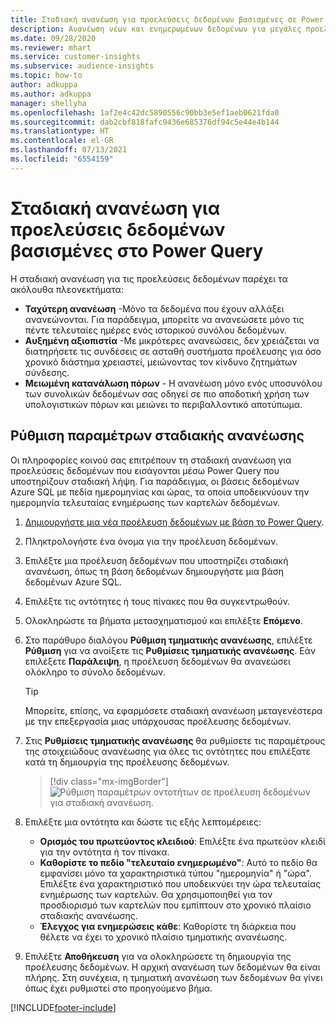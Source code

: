 ```yaml
---
title: Σταδιακή ανανέωση για προελεύσεις δεδομένων βασισμένες σε Power Query
description: Ανανέωση νέων και ενημερωμένων δεδομένων για μεγάλες προελεύσεις δεδομένων που βασίζονται στο Power Query.
ms.date: 09/28/2020
ms.reviewer: mhart
ms.service: customer-insights
ms.subservice: audience-insights
ms.topic: how-to
author: adkuppa
ms.author: adkuppa
manager: shellyha
ms.openlocfilehash: 1af2e4c42dc5890556c90bb3e5ef1aeb0621fda0
ms.sourcegitcommit: dab2cbf818fafc9436e685376df94c5e44e4b144
ms.translationtype: HT
ms.contentlocale: el-GR
ms.lasthandoff: 07/13/2021
ms.locfileid: "6554159"
---
```

# <a name="incremental-refresh-for-data-sources-based-on-power-query"></a>Σταδιακή ανανέωση για προελεύσεις δεδομένων βασισμένες στο Power Query

Η σταδιακή ανανέωση για τις προελεύσεις δεδομένων παρέχει τα ακόλουθα πλεονεκτήματα:

- **Ταχύτερη ανανέωση** -Μόνο τα δεδομένα που έχουν αλλάξει ανανεώνονται. Για παράδειγμα, μπορείτε να ανανεώσετε μόνο τις πέντε τελευταίες ημέρες ενός ιστορικού συνόλου δεδομένων.
- **Αυξημένη αξιοπιστία** -Με μικρότερες ανανεώσεις, δεν χρειάζεται να διατηρήσετε τις συνδέσεις σε ασταθή συστήματα προέλευσης για όσο χρονικό διάστημα χρειαστεί, μειώνοντας τον κίνδυνο ζητημάτων σύνδεσης.
- **Μειωμένη κατανάλωση πόρων** - Η ανανέωση μόνο ενός υποσυνόλου των συνολικών δεδομένων σας οδηγεί σε πιο αποδοτική χρήση των υπολογιστικών πόρων και μειώνει το περιβαλλοντικό αποτύπωμα.

## <a name="configure-incremental-refresh"></a>Ρύθμιση παραμέτρων σταδιακής ανανέωσης

Οι πληροφορίες κοινού σας επιτρέπουν τη σταδιακή ανανέωση για προελεύσεις δεδομένων που εισάγονται μέσω Power Query που υποστηρίζουν σταδιακή λήψη. Για παράδειγμα, οι βάσεις δεδομένων Azure SQL με πεδία ημερομηνίας και ώρας, τα οποία υποδεικνύουν την ημερομηνία τελευταίας ενημέρωσης των καρτελών δεδομένων.

1. [Δημιουργήστε μια νέα προέλευση δεδομένων με βάση το Power Query](connect-power-query.md).

1. Πληκτρολογήστε ένα όνομα για την προέλευση δεδομένων.

1. Επιλέξτε μια προέλευση δεδομένων που υποστηρίζει σταδιακή ανανέωση, όπως τη βάση δεδομένων δημιουργήστε μια βάση δεδομένων Azure SQL.

1. Επιλέξτε τις οντότητες ή τους πίνακες που θα συγκεντρωθούν.

1. Ολοκληρώστε τα βήματα μετασχηματισμού και επιλέξτε **Επόμενο**.

1. Στο παράθυρο διαλόγου **Ρύθμιση τμηματικής ανανέωσης**, επιλέξτε **Ρύθμιση** για να ανοίξετε τις **Ρυθμίσεις τμηματικής ανανέωσης**. Εάν επιλέξετε **Παράλειψη**, η προέλευση δεδομένων θα ανανεώσει ολόκληρο το σύνολο δεδομένων.
   > [!TIP]
   > Μπορείτε, επίσης, να εφαρμόσετε σταδιακή ανανέωση μεταγενέστερα με την επεξεργασία μιας υπάρχουσας προέλευσης δεδομένων.

1. Στις **Ρυθμίσεις τμηματικής ανανέωσης** θα ρυθμίσετε τις παραμέτρους της στοιχειώδους ανανέωσης για όλες τις οντότητες που επιλέξατε κατά τη δημιουργία της προέλευσης δεδομένων.

   > [!div class="mx-imgBorder"]
   > ![Ρύθμιση παραμέτρων οντοτήτων σε προέλευση δεδομένων για σταδιακή ανανέωση.](media/incremental-refresh-settings.png "Ρύθμιση παραμέτρων οντοτήτων σε προέλευση δεδομένων για σταδιακή ανανέωση")

1. Επιλέξτε μια οντότητα και δώστε τις εξής λεπτομέρειες:

   - **Ορισμός του πρωτεύοντος κλειδιού**: Επιλέξτε ένα πρωτεύον κλειδί για την οντότητα ή τον πίνακα.
   - **Καθορίστε το πεδίο "τελευταίο ενημερωμένο"**: Αυτό το πεδίο θα εμφανίσει μόνο τα χαρακτηριστικά τύπου "ημερομηνία" ή "ώρα". Επιλέξτε ένα χαρακτηριστικό που υποδεικνύει την ώρα τελευταίας ενημέρωσης των καρτελών. Θα χρησιμοποιηθεί για τον προσδιορισμό των καρτελών που εμπίπτουν στο χρονικό πλαίσιο σταδιακής ανανέωσης.
   - **Έλεγχος για ενημερώσεις κάθε**: Καθορίστε τη διάρκεια που θέλετε να έχει το χρονικό πλαίσιο τμηματικής ανανέωσης.

1. Επιλέξτε **Αποθήκευση** για να ολοκληρώσετε τη δημιουργία της προέλευσης δεδομένων. Η αρχική ανανέωση των δεδομένων θα είναι πλήρης. Στη συνέχεια, η τμηματική ανανέωση των δεδομένων θα γίνει όπως έχει ρυθμιστεί στο προηγούμενο βήμα.


[!INCLUDE[footer-include](../includes/footer-banner.md)]